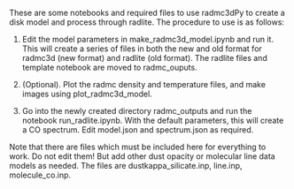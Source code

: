 These are some notebooks and required files to use radmc3dPy to create a disk model and process through radlite. The procedure to use is as follows:

1. Edit the model parameters in make_radmc3d_model.ipynb and run it. This will create a series of files in both the new and old format for radmc3d (new format) and radlite (old format). The radlite files and template notebook are moved to radmc_ouputs.

2. (Optional). Plot the radmc density and temperature files, and make images using plot_radmc3d_model.

3. Go into the newly created directory radmc_outputs and run the notebook run_radlite.ipynb. With the default parameters, this will create a CO spectrum. Edit model.json and spectrum.json as required.

Note that there are files which must be included here for everything to work. Do not edit them! But add other dust opacity or molecular line data models as needed. The files are dustkappa_silicate.inp, line.inp, molecule_co.inp.
